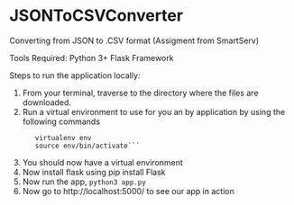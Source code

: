 # JSONToCSVConverter
Converting from JSON to .CSV format (Assigment from SmartServ)


Tools Required:
Python 3+
Flask Framework

Steps to run the application locally:
1) From your terminal, traverse to the directory where the files are downloaded.
2) Run a virtual environment to use for you an by application by using the following commands
   ```pip3 install virtualenv
      virtualenv env
      source env/bin/activate```
3) You should now have a virtual environment
4) Now install flask using pip install Flask
5) Now run the app, ```python3 app.py```
6) Now go to  http://localhost:5000/ to see our app in action

